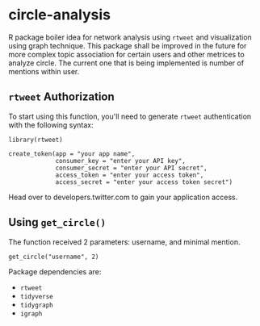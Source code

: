 # circle-analysis

R package boiler idea for network analysis using `rtweet` and visualization using graph technique. This package shall be improved in the future for more complex topic association for certain users and other metrices to analyze circle. The current one that is being implemented is number of mentions within user.

## `rtweet` Authorization

To start using this function, you'll need to generate `rtweet` authentication with the following syntax:

```
library(rtweet)

create_token(app = "your app name",
             consumer_key = "enter your API key",
             consumer_secret = "enter your API secret",
             access_token = "enter your access token",
             access_secret = "enter your access token secret")
```

Head over to developers.twitter.com to gain your application access.

## Using `get_circle()`

The function received 2 parameters: username, and minimal mention.

```
get_circle("username", 2)
```

Package dependencies are:  
- `rtweet`  
- `tidyverse`  
- `tidygraph`  
- `igraph`  